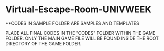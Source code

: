 # Virtual-Escape-Room-UNIVWEEK

**CODES IN SAMPLE FOLDER ARE SAMPLES AND TEMPLATES 

PLACE ALL FINAL CODES IN THE "CODES" FOLDER WITHIN THE GAME FOLDER.
ONLY THE MAIN GAME FILE WILL BE FOUND INSIDE THE ROOT DIRECTORY OF THE GAME FOLDER. 


